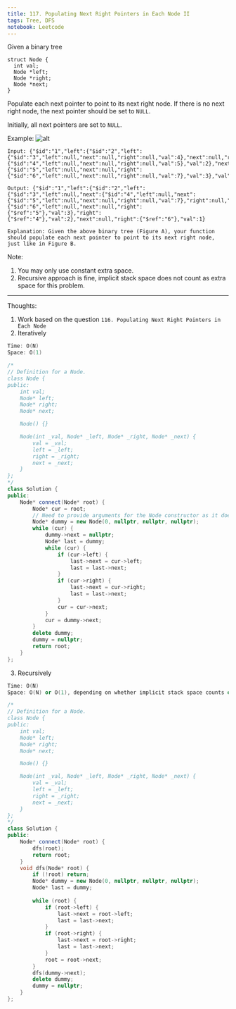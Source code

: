 ```yaml
---
title: 117. Populating Next Right Pointers in Each Node II
tags: Tree, DFS
notebook: Leetcode
---
```


Given a binary tree
```
struct Node {
  int val;
  Node *left;
  Node *right;
  Node *next;
}
```
Populate each next pointer to point to its next right node. If there is no next right node, the next pointer should be set to `NULL`.

Initially, all next pointers are set to `NULL`.

Example:
![alt](https://assets.leetcode.com/uploads/2019/02/15/117_sample.png)

```
Input: {"$id":"1","left":{"$id":"2","left":{"$id":"3","left":null,"next":null,"right":null,"val":4},"next":null,"right":{"$id":"4","left":null,"next":null,"right":null,"val":5},"val":2},"next":null,"right":{"$id":"5","left":null,"next":null,"right":{"$id":"6","left":null,"next":null,"right":null,"val":7},"val":3},"val":1}

Output: {"$id":"1","left":{"$id":"2","left":{"$id":"3","left":null,"next":{"$id":"4","left":null,"next":{"$id":"5","left":null,"next":null,"right":null,"val":7},"right":null,"val":5},"right":null,"val":4},"next":{"$id":"6","left":null,"next":null,"right":{"$ref":"5"},"val":3},"right":{"$ref":"4"},"val":2},"next":null,"right":{"$ref":"6"},"val":1}

Explanation: Given the above binary tree (Figure A), your function should populate each next pointer to point to its next right node, just like in Figure B.
```

Note:
1. You may only use constant extra space.
2. Recursive approach is fine, implicit stack space does not count as extra space for this problem.

----------
Thoughts:
1. Work based on the question `116. Populating Next Right Pointers in Each Node`
2. Iteratively 
```c++
Time: O(N)
Space: O(1)

/*
// Definition for a Node.
class Node {
public:
    int val;
    Node* left;
    Node* right;
    Node* next;

    Node() {}

    Node(int _val, Node* _left, Node* _right, Node* _next) {
        val = _val;
        left = _left;
        right = _right;
        next = _next;
    }
};
*/
class Solution {
public:
    Node* connect(Node* root) {
        Node* cur = root;
        // Need to provide arguments for the Node constructor as it doesn't assign values by default 
        Node* dummy = new Node(0, nullptr, nullptr, nullptr);
        while (cur) {
            dummy->next = nullptr;
            Node* last = dummy;
            while (cur) {
                if (cur->left) {
                    last->next = cur->left;
                    last = last->next;
                }
                if (cur->right) {
                    last->next = cur->right;
                    last = last->next;
                }
                cur = cur->next;
            }
            cur = dummy->next;
        }
        delete dummy;
        dummy = nullptr;
        return root;
    }
};
```
3. Recursively
```c++
Time: O(N)
Space: O(N) or O(1), depending on whether implicit stack space counts or not.

/*
// Definition for a Node.
class Node {
public:
    int val;
    Node* left;
    Node* right;
    Node* next;

    Node() {}

    Node(int _val, Node* _left, Node* _right, Node* _next) {
        val = _val;
        left = _left;
        right = _right;
        next = _next;
    }
};
*/
class Solution {
public:
    Node* connect(Node* root) {
        dfs(root);
        return root;
    }
    void dfs(Node* root) {
        if (!root) return;
        Node* dummy = new Node(0, nullptr, nullptr, nullptr);
        Node* last = dummy;
        
        while (root) {
            if (root->left) {
                last->next = root->left;
                last = last->next;
            }
            if (root->right) {
                last->next = root->right;
                last = last->next;
            }
            root = root->next;
        }
        dfs(dummy->next);
        delete dummy;
        dummy = nullptr;
    }
};
```
